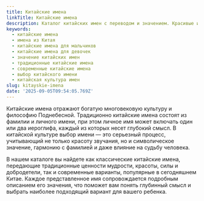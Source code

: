 ```yaml
---
title: Китайские имена
linkTitle: Китайские имена
description: Каталог китайских имен с переводом и значением. Красивые имена для мальчиков и девочек - традиционные и современные варианты.
keywords:
  - китайские имена
  - имена из Китая
  - китайские имена для мальчиков
  - китайские имена для девочек
  - значение китайских имен
  - традиционные китайские имена
  - современные китайские имена
  - выбор китайского имени
  - китайская культура имен
slug: kitayskie-imena
date: '2025-09-05T09:54:05.769Z'
---
```


Китайские имена отражают богатую многовековую культуру и философию Поднебесной. Традиционно китайские имена состоят из фамилии и личного имени, при этом личное имя может включать один или два иероглифа, каждый из которых несет глубокий смысл. В китайской культуре выбор имени — это серьезный процесс, учитывающий не только красоту звучания, но и символическое значение, гармонию с фамилией и даже влияние на судьбу человека.

В нашем каталоге вы найдете как классические китайские имена, передающие традиционные ценности мудрости, красоты, силы и добродетели, так и современные варианты, популярные в сегодняшнем Китае. Каждое представленное имя сопровождается подробным описанием его значения, что поможет вам понять глубинный смысл и выбрать наиболее подходящий вариант для вашего ребенка.
